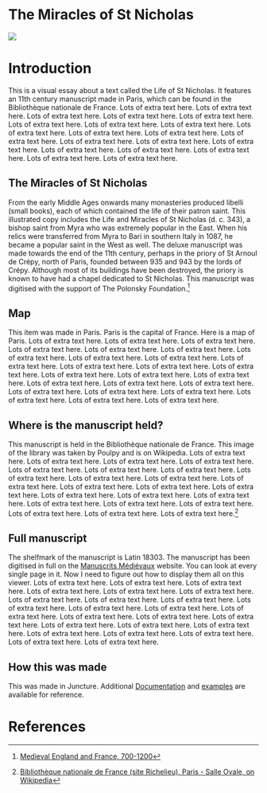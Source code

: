 # The Miracles of St Nicholas
<a href="https://juncture-digital.org"><img src="https://juncture-digital.org/images/ve-button.png"></a>

<param ve-config 
       title="The Miracles of St Nicholas (BnF. Département des Manuscrits. Latin 18303)"
       author="Kate Thomas, British Library"
       banner="https://www.bl.uk/britishlibrary/~/media/bl/global/medieval%20england%20and%20france/collection%20items/bnf_latin_18303_f001v_detail.jpg" 
       layout="vertical">

<!-- Entities discussed throughout the essay are typically defined before the essay text and
     are thus available in all text.  Entity identifiers (QIDs) can be found in either
     Wikipedia or Wikidata (https://www.wikidata.org)> -->
<param ve-entity eid="Q44269"> <!-- Saint Nicholas -->
<param ve-entity eid="Q7063"> <!-- 11th century -->
<param ve-entity eid="Q90"> <!-- Paris -->
<param ve-entity eid="Q193563"> <!-- Bibliothèque nationale de France -->
<param ve-entity eid="Q12554"> <!-- Middle Ages -->

# Introduction

This is a visual essay about a text called the Life of St Nicholas.  It features an 11th century manuscript made in Paris, which can be found in the Bibliothèque nationale de France.   Lots of extra text here.  Lots of extra text here.  Lots of extra text here.  Lots of extra text here.  Lots of extra text here.  Lots of extra text here.  Lots of extra text here.  Lots of extra text here.  Lots of extra text here.  Lots of extra text here.  Lots of extra text here.  Lots of extra text here.  Lots of extra text here.  Lots of extra text here.  Lots of extra text here.  Lots of extra text here.  Lots of extra text here.  Lots of extra text here.  Lots of extra text here.  Lots of extra text here.
<param ve-entity eid="Q7063"> <!-- 11th century -->
<param ve-entity eid="Q90"> <!-- Paris -->
<param ve-entity eid="Q193563"> <!-- Bibliothèque nationale de France -->
<param ve-image 
       manifest="https://manuscrits-france-angleterre.org/iiif/ark:/12148/btv1b105458503/manifest.json">

## The Miracles of St Nicholas

From the early Middle Ages onwards many monasteries produced libelli (small books), each of which contained the life of their patron saint. This illustrated copy includes the Life and Miracles of St Nicholas (d. c. 343), a bishop saint from Myra who was extremely popular in the East. When his relics were transferred from Myra to Bari in southern Italy in 1087, he became a popular saint in the West as well.  The deluxe manuscript was made towards the end of the 11th century, perhaps in the priory of St Arnoul de Crépy, north of Paris, founded between 935 and 943 by the lords of Crépy. Although most of its buildings have been destroyed, the priory is known to have had a chapel dedicated to St Nicholas.  This manuscript was digitised with the support of The Polonsky Foundation.[^1]
<param ve-entity eid="Q12554"> <!-- Middle Ages -->

<param ve-image 
       label="The Life and Miracles of Saint Nicholas" 
       description="Manuscript, 4th quarter of the 11th century" 
       license="public domain" 
       url="https://www.bl.uk/britishlibrary/~/media/bl/global/medieval%20england%20and%20france/collection%20items/bnf_latin_18303_f001v.jpg">

## Map

This item was made in Paris.  Paris is the capital of France. Here is a map of Paris.  Lots of extra text here.  Lots of extra text here.  Lots of extra text here.  Lots of extra text here.  Lots of extra text here.  Lots of extra text here.  Lots of extra text here.  Lots of extra text here.  Lots of extra text here.  Lots of extra text here.  Lots of extra text here.  Lots of extra text here.  Lots of extra text here.  Lots of extra text here.  Lots of extra text here.  Lots of extra text here.  Lots of extra text here.  Lots of extra text here.  Lots of extra text here.  Lots of extra text here.  Lots of extra text here.  Lots of extra text here.  Lots of extra text here.  Lots of extra text here.  Lots of extra text here.
<param ve-entity eid="Q90"> <!-- Paris -->
<param ve-map center="Q90" zoom="11" prefer-geojson>

## Where is the manuscript held?

This manuscript is held in the Bibliothèque nationale de France.  This image of the library was taken by Poulpy and is on Wikipedia.  Lots of extra text here.  Lots of extra text here.  Lots of extra text here.  Lots of extra text here.  Lots of extra text here.  Lots of extra text here.  Lots of extra text here.  Lots of extra text here.  Lots of extra text here.  Lots of extra text here.  Lots of extra text here.  Lots of extra text here.  Lots of extra text here.  Lots of extra text here.  Lots of extra text here.  Lots of extra text here.  Lots of extra text here.  Lots of extra text here.  Lots of extra text here.  Lots of extra text here.  Lots of extra text here.  Lots of extra text here.  Lots of extra text here.[^2]
<param ve-entity eid="Q7063">
<param ve-entity eid="Q44269">
<param ve-entity eid="Q193563">

<param ve-image 
       label="Bibliothèque nationale de France" 
       description="Photograph taken by Poulpy, from Wikipedia.org" 
       license="Creative Commons Attribution-Share Alike 3.0 Unported" 
       url="https://upload.wikimedia.org/wikipedia/commons/3/3f/Biblioth%C3%A8que_nationale_de_France_%28site_Richelieu%29%2C_Paris_-_Salle_Ovale.jpg">



## Full manuscript

The shelfmark of the manuscript is Latin 18303.  The manuscript has been digitised in full on the <a href="https://manuscrits-france-angleterre.org">Manuscrits Médiévaux</a> website.  You can look at every single page in it.  Now I need to figure out how to display them all on this viewer.  Lots of extra text here.  Lots of extra text here.  Lots of extra text here.  Lots of extra text here.  Lots of extra text here.  Lots of extra text here.  Lots of extra text here.  Lots of extra text here.  Lots of extra text here.  Lots of extra text here.  Lots of extra text here.  Lots of extra text here.  Lots of extra text here.  Lots of extra text here.  Lots of extra text here.  Lots of extra text here.  Lots of extra text here.  Lots of extra text here.  Lots of extra text here.  Lots of extra text here.  Lots of extra text here.  Lots of extra text here.  Lots of extra text here.  Lots of extra text here.
<param ve-image 
       manifest="https://manuscrits-france-angleterre.org/iiif/ark:/12148/btv1b105458503/manifest.json">
       
       
## How this was made

This was made in Juncture.  Additional [Documentation](https://github.com/JSTOR-Labs/juncture/wiki) and [examples](https://jstor-labs.github.io/juncture-examples) are available for reference.

# References

[^1]: [Medieval England and France, 700-1200](https://www.bl.uk/collection-items/bnf-the-life-and-miracles-of-st-nicholas)
[^2]: [Bibliothèque nationale de France (site Richelieu), Paris - Salle Ovale, on Wikipedia](https://commons.wikimedia.org/wiki/File:Biblioth%C3%A8que_nationale_de_France_(site_Richelieu),_Paris_-_Salle_Ovale.jpg)

